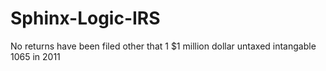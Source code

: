 # Sphinx-Logic-IRS

No returns have been filed other that 1 $1 million dollar untaxed intangable 1065 in 2011

